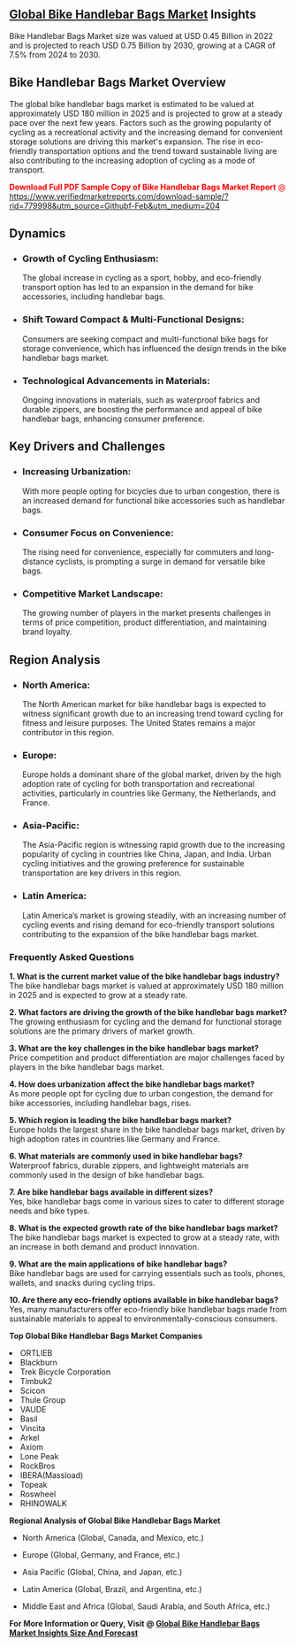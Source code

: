 <h2><a href="https://www.verifiedmarketreports.com/download-sample/?rid=779998&amp;utm_source=Githubf&amp;utm_medium=204" target="_blank">Global Bike Handlebar Bags Market</a> Insights</h2><p>Bike Handlebar Bags Market size was valued at USD 0.45 Billion in 2022 and is projected to reach USD 0.75 Billion by 2030, growing at a CAGR of 7.5% from 2024 to 2030.</p><p> <h2>Bike Handlebar Bags Market Overview</h2> <p>The global bike handlebar bags market is estimated to be valued at approximately USD 180 million in 2025 and is projected to grow at a steady pace over the next few years. Factors such as the growing popularity of cycling as a recreational activity and the increasing demand for convenient storage solutions are driving this market's expansion. The rise in eco-friendly transportation options and the trend toward sustainable living are also contributing to the increasing adoption of cycling as a mode of transport.</p> <p><p><span class=""><span style="color: #ff0000;"><strong>Download Full PDF Sample Copy of Bike Handlebar Bags Market Report</strong> @ </span><a href="https://www.verifiedmarketreports.com/download-sample/?rid=779998&amp;utm_source=Githubf-Feb&amp;utm_medium=204" target="_blank">https://www.verifiedmarketreports.com/download-sample/?rid=779998&amp;utm_source=Githubf-Feb&amp;utm_medium=204</a></span></p></p> <h2>Dynamics</h2> <ul> <li><h3>Growth of Cycling Enthusiasm:</h3> The global increase in cycling as a sport, hobby, and eco-friendly transport option has led to an expansion in the demand for bike accessories, including handlebar bags.</li> <li><h3>Shift Toward Compact & Multi-Functional Designs:</h3> Consumers are seeking compact and multi-functional bike bags for storage convenience, which has influenced the design trends in the bike handlebar bags market.</li> <li><h3>Technological Advancements in Materials:</h3> Ongoing innovations in materials, such as waterproof fabrics and durable zippers, are boosting the performance and appeal of bike handlebar bags, enhancing consumer preference.</li> </ul> <h2>Key Drivers and Challenges</h2> <ul> <li><h3>Increasing Urbanization:</h3> With more people opting for bicycles due to urban congestion, there is an increased demand for functional bike accessories such as handlebar bags.</li> <li><h3>Consumer Focus on Convenience:</h3> The rising need for convenience, especially for commuters and long-distance cyclists, is prompting a surge in demand for versatile bike bags.</li> <li><h3>Competitive Market Landscape:</h3> The growing number of players in the market presents challenges in terms of price competition, product differentiation, and maintaining brand loyalty.</li> </ul> <h2>Region Analysis</h2> <ul> <li><h3>North America:</h3> The North American market for bike handlebar bags is expected to witness significant growth due to an increasing trend toward cycling for fitness and leisure purposes. The United States remains a major contributor in this region.</li> <li><h3>Europe:</h3> Europe holds a dominant share of the global market, driven by the high adoption rate of cycling for both transportation and recreational activities, particularly in countries like Germany, the Netherlands, and France.</li> <li><h3>Asia-Pacific:</h3> The Asia-Pacific region is witnessing rapid growth due to the increasing popularity of cycling in countries like China, Japan, and India. Urban cycling initiatives and the growing preference for sustainable transportation are key drivers in this region.</li> <li><h3>Latin America:</h3> Latin America’s market is growing steadily, with an increasing number of cycling events and rising demand for eco-friendly transport solutions contributing to the expansion of the bike handlebar bags market.</li> </ul> <h3>Frequently Asked Questions</h3> <p><strong>1. What is the current market value of the bike handlebar bags industry?</strong><br> The bike handlebar bags market is valued at approximately USD 180 million in 2025 and is expected to grow at a steady rate.</p> <p><strong>2. What factors are driving the growth of the bike handlebar bags market?</strong><br> The growing enthusiasm for cycling and the demand for functional storage solutions are the primary drivers of market growth.</p> <p><strong>3. What are the key challenges in the bike handlebar bags market?</strong><br> Price competition and product differentiation are major challenges faced by players in the bike handlebar bags market.</p> <p><strong>4. How does urbanization affect the bike handlebar bags market?</strong><br> As more people opt for cycling due to urban congestion, the demand for bike accessories, including handlebar bags, rises.</p> <p><strong>5. Which region is leading the bike handlebar bags market?</strong><br> Europe holds the largest share in the bike handlebar bags market, driven by high adoption rates in countries like Germany and France.</p> <p><strong>6. What materials are commonly used in bike handlebar bags?</strong><br> Waterproof fabrics, durable zippers, and lightweight materials are commonly used in the design of bike handlebar bags.</p> <p><strong>7. Are bike handlebar bags available in different sizes?</strong><br> Yes, bike handlebar bags come in various sizes to cater to different storage needs and bike types.</p> <p><strong>8. What is the expected growth rate of the bike handlebar bags market?</strong><br> The bike handlebar bags market is expected to grow at a steady rate, with an increase in both demand and product innovation.</p> <p><strong>9. What are the main applications of bike handlebar bags?</strong><br> Bike handlebar bags are used for carrying essentials such as tools, phones, wallets, and snacks during cycling trips.</p> <p><strong>10. Are there any eco-friendly options available in bike handlebar bags?</strong><br> Yes, many manufacturers offer eco-friendly bike handlebar bags made from sustainable materials to appeal to environmentally-conscious consumers.</p> </p><p><strong>Top Global Bike Handlebar Bags Market Companies</strong></p><div data-test-id=""><p><li>ORTLIEB</li><li> Blackburn</li><li> Trek Bicycle Corporation</li><li> Timbuk2</li><li> Scicon</li><li> Thule Group</li><li> VAUDE</li><li> Basil</li><li> Vincita</li><li> Arkel</li><li> Axiom</li><li> Lone Peak</li><li> RockBros</li><li> IBERA(Massload)</li><li> Topeak</li><li> Roswheel</li><li> RHINOWALK</li></p><div><strong>Regional Analysis of&nbsp;Global Bike Handlebar Bags Market</strong></div><ul><li dir="ltr"><p dir="ltr">North America&nbsp;(Global, Canada, and Mexico, etc.)</p></li><li dir="ltr"><p dir="ltr">Europe (Global, Germany, and France, etc.)</p></li><li dir="ltr"><p dir="ltr">Asia Pacific&nbsp;(Global, China, and Japan, etc.)</p></li><li dir="ltr"><p dir="ltr">Latin America&nbsp;(Global, Brazil, and Argentina, etc.)</p></li><li dir="ltr">Middle East and Africa&nbsp;(Global, Saudi Arabia, and South Africa, etc.)</li></ul><p><strong>For More Information or Query, Visit @&nbsp;</strong><strong><a href="https://www.verifiedmarketreports.com/product/bike-handlebar-bags-market/?utm_source=Githubf&amp;utm_medium=204" target="_blank">Global Bike Handlebar Bags Market Insights Size And Forecast</a></strong></p></div>
